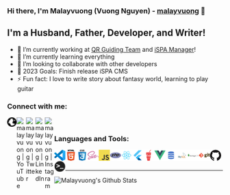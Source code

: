 ### Hi there, I'm Malayvuong (Vuong Nguyen) - [malayvuong][website] 👋

## I'm a Husband, Father, Developer, and Writer!
- 🔭 I’m currently working at [QR Guiding Team][qrguiding] and [iSPA Manager][ispa]!
- 🌱 I’m currently learning everything
- 👯 I’m looking to collaborate with other developers
- 🥅 2023 Goals: Finish release iSPA CMS
- ⚡ Fun fact: I love to write story about fantasy world, learning to play guitar

### Connect with me:

[<img align="left" alt="malayvuong.com" width="22px" src="https://raw.githubusercontent.com/iconic/open-iconic/master/svg/globe.svg" />][website]
[<img align="left" alt="malayvuong | YouTube" width="22px" src="https://cdn.jsdelivr.net/npm/simple-icons@v3/icons/youtube.svg" />][youtube]
[<img align="left" alt="malayvuong | Twitter" width="22px" src="https://cdn.jsdelivr.net/npm/simple-icons@v3/icons/twitter.svg" />][twitter]
[<img align="left" alt="malayvuong | LinkedIn" width="22px" src="https://cdn.jsdelivr.net/npm/simple-icons@v3/icons/linkedin.svg" />][linkedin]
[<img align="left" alt="malayvuong | Instagram" width="22px" src="https://cdn.jsdelivr.net/npm/simple-icons@v3/icons/instagram.svg" />][instagram]

<br />

### Languages and Tools:

[<img align="left" alt="Visual Studio Code" width="26px" src="https://raw.githubusercontent.com/github/explore/80688e429a7d4ef2fca1e82350fe8e3517d3494d/topics/visual-studio-code/visual-studio-code.png" />][webdevplaylist]
[<img align="left" alt="HTML5" width="26px" src="https://raw.githubusercontent.com/github/explore/80688e429a7d4ef2fca1e82350fe8e3517d3494d/topics/html/html.png" />][webdevplaylist]
[<img align="left" alt="CSS3" width="26px" src="https://raw.githubusercontent.com/github/explore/80688e429a7d4ef2fca1e82350fe8e3517d3494d/topics/css/css.png" />][cssplaylist]
[<img align="left" alt="Sass" width="26px" src="https://raw.githubusercontent.com/github/explore/80688e429a7d4ef2fca1e82350fe8e3517d3494d/topics/sass/sass.png" />][cssplaylist]
[<img align="left" alt="JavaScript" width="26px" src="https://raw.githubusercontent.com/github/explore/80688e429a7d4ef2fca1e82350fe8e3517d3494d/topics/javascript/javascript.png" />][jsplaylist]
[<img align="left" alt="PHP" width="26px" src="https://raw.githubusercontent.com/github/explore/80688e429a7d4ef2fca1e82350fe8e3517d3494d/topics/php/php.png" />][jsplaylist]
[<img align="left" alt="React" width="26px" src="https://raw.githubusercontent.com/github/explore/80688e429a7d4ef2fca1e82350fe8e3517d3494d/topics/react/react.png" />][reactplaylist]
[<img align="left" alt="Flutter" width="26px" src="https://raw.githubusercontent.com/github/explore/80688e429a7d4ef2fca1e82350fe8e3517d3494d/topics/flutter/flutter.png" />][jsplaylist]
[<img align="left" alt="Gulp" width="26px" src="https://raw.githubusercontent.com/github/explore/80688e429a7d4ef2fca1e82350fe8e3517d3494d/topics/gulp/gulp.png" />][jsplaylist]
[<img align="left" alt="Vue JS" width="26px" src="https://raw.githubusercontent.com/github/explore/80688e429a7d4ef2fca1e82350fe8e3517d3494d/topics/vue/vue.png" />][webdevplaylist]
[<img align="left" alt="SQL" width="26px" src="https://raw.githubusercontent.com/github/explore/80688e429a7d4ef2fca1e82350fe8e3517d3494d/topics/sql/sql.png" />][webdevplaylist]
[<img align="left" alt="MySQL" width="26px" src="https://raw.githubusercontent.com/github/explore/80688e429a7d4ef2fca1e82350fe8e3517d3494d/topics/mysql/mysql.png" />][webdevplaylist]
[<img align="left" alt="MongoDB" width="26px" src="https://raw.githubusercontent.com/github/explore/80688e429a7d4ef2fca1e82350fe8e3517d3494d/topics/mongodb/mongodb.png" />][webdevplaylist]
[<img align="left" alt="Git" width="26px" src="https://raw.githubusercontent.com/github/explore/80688e429a7d4ef2fca1e82350fe8e3517d3494d/topics/git/git.png" />][webdevplaylist]
[<img align="left" alt="GitHub" width="26px" src="https://raw.githubusercontent.com/github/explore/78df643247d429f6cc873026c0622819ad797942/topics/github/github.png" />][webdevplaylist]
[<img align="left" alt="HTML5" width="26px" src="https://raw.githubusercontent.com/github/explore/80688e429a7d4ef2fca1e82350fe8e3517d3494d/topics/terminal/terminal.png" />][webdevplaylist]

<br />
<br />

---
<img align="left" alt="Malayvuong's Github Stats" src="https://my-github-stats-malayvuong.vercel.app/api?username=malayvuong&show_icons=true&show=reviews,discussions_started,discussions_answered,prs_merged,prs_merged_percentage" />

[website]: https://malayvuong.com
[qrguiding]: https://qrguiding.com
[ispa]: https://ispa.io
[twitter]: https://twitter.com/malayvuong
[youtube]: https://youtube.com/vnmdesign
[instagram]: https://instagram.com/malayvuong
[linkedin]: https://linkedin.com/in/malayvuong
[webdevplaylist]: https://youtube.com/vnmdesign
[jsplaylist]: https://youtube.com/vnmdesign
[cssplaylist]: https://youtube.com/vnmdesign
[reactplaylist]: https://youtube.com/vnmdesign
